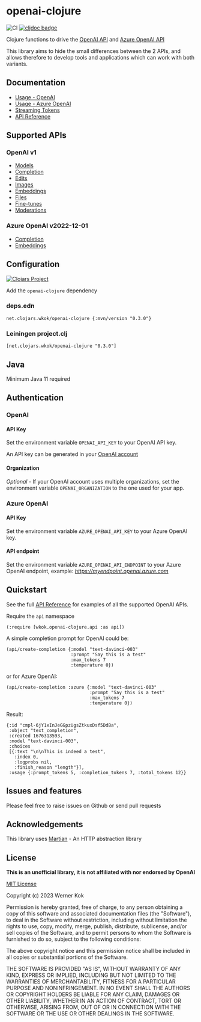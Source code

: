# openai-clojure

![CI](https://github.com/wkok/openai-clojure/workflows/CI/badge.svg) [![cljdoc badge](https://cljdoc.org/badge/metosin/malli)](https://cljdoc.org/d/metosin/malli)

Clojure functions to drive the [OpenAI API](https://platform.openai.com/docs/introduction)
and [Azure OpenAI API](https://learn.microsoft.com/en-us/azure/cognitive-services/openai/reference)

This library aims to hide the small differences between the 2 APIs, and allows therefore to develop
tools and applications which can work with both variants.

## Documentation

* [Usage - OpenAI](/doc/01-usage.md)
* [Usage - Azure OpenAI](/doc/02-usage-azure.md)
* [Streaming Tokens](/doc/03-streaming.md)
* [API Reference](https://cljdoc.org/d/net.clojars.wkok/openai-clojure/0.3.0/api/wkok.openai-clojure.api)

## Supported APIs

### OpenAI v1

* [Models](https://platform.openai.com/docs/api-reference/models)
* [Completion](https://platform.openai.com/docs/api-reference/completions)
* [Edits](https://platform.openai.com/docs/api-reference/edits)
* [Images](https://platform.openai.com/docs/api-reference/images)
* [Embeddings](https://platform.openai.com/docs/api-reference/embeddings)
* [Files](https://platform.openai.com/docs/api-reference/files)
* [Fine-tunes](https://platform.openai.com/docs/api-reference/fine-tunes)
* [Moderations](https://platform.openai.com/docs/api-reference/moderations)

### Azure OpenAI v2022-12-01
* [Completion](https://learn.microsoft.com/en-us/azure/cognitive-services/openai/reference#completions)
* [Embeddings](https://learn.microsoft.com/en-us/azure/cognitive-services/openai/reference#embeddings)

## Configuration

[![Clojars Project](https://img.shields.io/clojars/v/net.clojars.wkok/openai-clojure.svg)](https://clojars.org/net.clojars.wkok/openai-clojure)

Add the `openai-clojure` dependency

### deps.edn

```
net.clojars.wkok/openai-clojure {:mvn/version "0.3.0"}
```

### Leiningen project.clj

```
[net.clojars.wkok/openai-clojure "0.3.0"]
```

## Java

Minimum Java 11 required

## Authentication

### OpenAI

#### API Key

Set the environment variable `OPENAI_API_KEY` to your OpenAI API key.

An API key can be generated in your [OpenAI account](https://platform.openai.com/account/api-keys)

#### Organization

*Optional* - If your OpenAI account uses multiple organizations, set the environment variable `OPENAI_ORGANIZATION` to the one used for your app.

### Azure OpenAI

#### API Key

Set the environment variable `AZURE_OPENAI_API_KEY` to your Azure OpenAI key.

#### API endpoint

Set the environment variable `AZURE_OPENAI_API_ENDPOINT` to your Azure OpenAI endpoint, example: *https://myendpoint.openai.azure.com*

## Quickstart

See the full [API Reference](https://cljdoc.org/d/net.clojars.wkok/openai-clojure/0.3.0/api/wkok.openai-clojure.api) for examples of all the supported OpenAI APIs.

Require the `api` namespace

```
(:require [wkok.openai-clojure.api :as api])
```

A simple completion prompt for OpenAI could be:

```
(api/create-completion {:model "text-davinci-003"
                        :prompt "Say this is a test"
                        :max_tokens 7
                        :temperature 0})
```

or for Azure OpenAI:

```
(api/create-completion :azure {:model "text-davinci-003"
                               :prompt "Say this is a test"
                               :max_tokens 7
                               :temperature 0})
```


Result:
```
{:id "cmpl-6jY1xInJeGGpzUgsZtkuxDsf5DdBa",
 :object "text_completion",
 :created 1676313593,
 :model "text-davinci-003",
 :choices
 [{:text "\n\nThis is indeed a test",
   :index 0,
   :logprobs nil,
   :finish_reason "length"}],
 :usage {:prompt_tokens 5, :completion_tokens 7, :total_tokens 12}}
```

## Issues and features

Please feel free to raise issues on Github or send pull requests

## Acknowledgements

This library uses [Martian](https://github.com/oliyh/martian) - An HTTP abstraction library

## License

**This is an unofficial library, it is not affiliated with nor endorsed by OpenAI**

[MIT License](https://github.com/wkok/re-frame-crux/blob/master/LICENSE)

Copyright (c) 2023 Werner Kok

Permission is hereby granted, free of charge, to any person obtaining a copy
of this software and associated documentation files (the "Software"), to deal
in the Software without restriction, including without limitation the rights
to use, copy, modify, merge, publish, distribute, sublicense, and/or sell
copies of the Software, and to permit persons to whom the Software is
furnished to do so, subject to the following conditions:

The above copyright notice and this permission notice shall be included in all
copies or substantial portions of the Software.

THE SOFTWARE IS PROVIDED "AS IS", WITHOUT WARRANTY OF ANY KIND, EXPRESS OR
IMPLIED, INCLUDING BUT NOT LIMITED TO THE WARRANTIES OF MERCHANTABILITY,
FITNESS FOR A PARTICULAR PURPOSE AND NONINFRINGEMENT. IN NO EVENT SHALL THE
AUTHORS OR COPYRIGHT HOLDERS BE LIABLE FOR ANY CLAIM, DAMAGES OR OTHER
LIABILITY, WHETHER IN AN ACTION OF CONTRACT, TORT OR OTHERWISE, ARISING FROM,
OUT OF OR IN CONNECTION WITH THE SOFTWARE OR THE USE OR OTHER DEALINGS IN THE
SOFTWARE.
